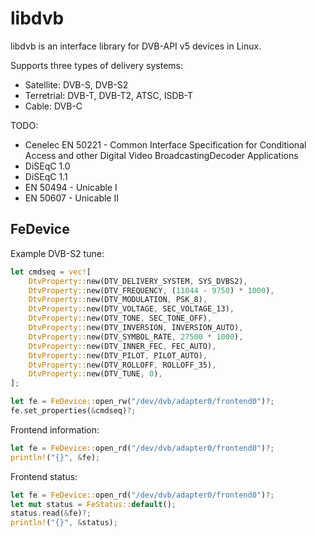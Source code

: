 # libdvb

libdvb is an interface library for DVB-API v5 devices in Linux.

Supports three types of delivery systems:

- Satellite: DVB-S, DVB-S2
- Terretrial: DVB-T, DVB-T2, ATSC, ISDB-T
- Cable: DVB-C

TODO:

- Cenelec EN 50221 - Common Interface Specification for Conditional Access and
  other Digital Video BroadcastingDecoder Applications
- DiSEqC 1.0
- DiSEqC 1.1
- EN 50494 - Unicable I
- EN 50607 - Unicable II

## FeDevice

Example DVB-S2 tune:

```rust
let cmdseq = vec![
    DtvProperty::new(DTV_DELIVERY_SYSTEM, SYS_DVBS2),
    DtvProperty::new(DTV_FREQUENCY, (11044 - 9750) * 1000),
    DtvProperty::new(DTV_MODULATION, PSK_8),
    DtvProperty::new(DTV_VOLTAGE, SEC_VOLTAGE_13),
    DtvProperty::new(DTV_TONE, SEC_TONE_OFF),
    DtvProperty::new(DTV_INVERSION, INVERSION_AUTO),
    DtvProperty::new(DTV_SYMBOL_RATE, 27500 * 1000),
    DtvProperty::new(DTV_INNER_FEC, FEC_AUTO),
    DtvProperty::new(DTV_PILOT, PILOT_AUTO),
    DtvProperty::new(DTV_ROLLOFF, ROLLOFF_35),
    DtvProperty::new(DTV_TUNE, 0),
];

let fe = FeDevice::open_rw("/dev/dvb/adapter0/frontend0")?;
fe.set_properties(&cmdseq)?;
```

Frontend information:

```rust
let fe = FeDevice::open_rd("/dev/dvb/adapter0/frontend0")?;
println!("{}", &fe);
```

Frontend status:

```rust
let fe = FeDevice::open_rd("/dev/dvb/adapter0/frontend0")?;
let mut status = FeStatus::default();
status.read(&fe)?;
println!("{}", &status);
```
